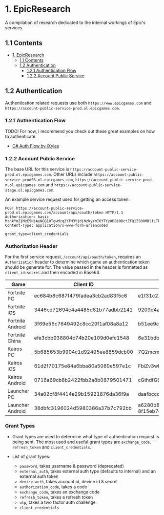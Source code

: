 # 1. EpicResearch
A compilation of research dedicated to the internal workings of Epic's services.

## 1.1 Contents

- [1. EpicResearch](#1-epicresearch)
  - [1.1 Contents](#11-contents)
  - [1.2 Authentication](#12-authentication)
    - [1.2.1 Authentication Flow](#121-authentication-flow)
    - [1.2.2 Account Public Service](#122-account-public-service)

## 1.2 Authentication
Authentication related requests use both `https://www.epicgames.com` and `https://account-public-service-prod.ol.epicgames.com`.

### 1.2.1 Authentication Flow
TODO! For now, I recommend you check out these great examples on how to authenticate:
- [C# Auth Flow by iXyles](https://gist.github.com/iXyles/ec40cb40a2a186425ec6bfb9dcc2ddda)

### 1.2.2 Account Public Service
  The base URL for this service is `https://account-public-service-prod.ol.epicgames.com`. Other URLs include `https://account-public-service-prod03.ol.epicgames.com`, `https://account-public-service-prod-m.ol.epicgames.com` and `https://account-public-service-stage.ol.epicgames.com`.
  
An example service request used for getting an access token:
```http
POST https://account-public-service-prod.ol.epicgames.com/account/api/oauth/token HTTP/1.1
Authorization: basic MzhkYmZjMzE5NjAyNGQ1OTgwMzg2YTM3YjdjNzkyYmI6YTYyODBiODctZTQ1ZS00MDliLTk2ODEtOGYxNWViN2RiY2Y1
Content-Type: application/x-www-form-urlencoded

grant_type=client_credentials
```

  ### Authorization Header
  For the first service request, `/account/api/oauth/token`, requires an `Authorization` header to determine which game an authentication token should be generate for. The value passed in the header is formatted as `client_id:secret` and then encoded in Base64.
  
  | Game | Client ID | Secret |
  | - | - | - |
  | Fortnite PC | ec684b8c687f479fadea3cb2ad83f5c6 | e1f31c211f28413186262d37a13fc84d |
  | Fortnite iOS | 3446cd72694c4a4485d81b77adbb2141 | 9209d4a5e25a457fb9b07489d313b41a |
  | Fortnite Android | 3f69e56c7649492c8cc29f1af08a8a12 | b51ee9cb12234f50a69efa67ef53812e |
  | Fortnite China | efe3cbb938804c74b20e109d0efc1548 | 6e31bdbae6a44f258474733db74f39ba |
  | Kairos PC | 5b685653b9904c1d92495ee8859dcb00 | 7Q2mcmneyuvPmoRYfwM7gfErA6iUjhXr |
  | Kairos iOS | 61d2f70175e84a6bba80a5089e597e1c | FbiZv3wbiKpvVKrAeMxiR6WhxZWVbrvA |
  | Kairos Android | 0716a69cb8b2422fbb2a8b0879501471 | cGthdfG68tyE7M3ZHMu3sXUBwqhibKFp |
  | Launcher PC | 34a02cf8f4414e29b15921876da36f9a | daafbccc737745039dffe53d94fc76cf |
  | Launcher Android | 38dbfc3196024d5980386a37b7c792bb | a6280b87-e45e-409b-9681-8f15eb7dbcf5 |

  ### Grant Types
  - Grant types are used to determine what type of authentication request is being sent. The most used and useful grant types are `exchange_code`, `refresh_token` and `client_credentials`.
  
  - List of grant types:
    - `password`, takes username & password (deprecated)
    - `external_auth`, takes external auth type (defaults to internal) and an external auth token
    - `device_auth`, takes account id, device id & secret
    - `authorization_code`, takes a code
    - `exchange_code`, takes an exchange code
    - `refresh_token`, takes a refresh token
    - `otp`, takes a two factor auth challenge
    - `client_credentials`
